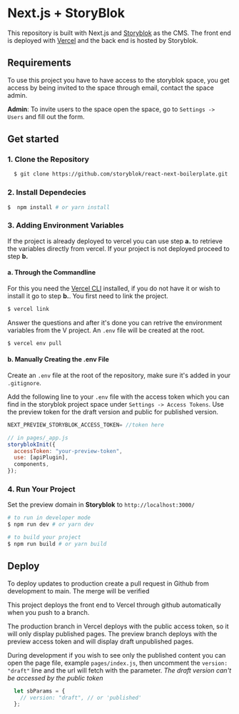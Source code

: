 # Next.js + StoryBlok

This repository is built with Next.js and [Storyblok](https://www.storyblok.com) as the CMS. The front end is deployed with [Vercel](https://vercel.com) and the back end is hosted by Storyblok.

## Requirements
To use this project you have to have access to the storyblok space, you get access by being invited to the space through email, contact the space admin. 

**Admin**: To invite users to the space open the space, go to `Settings -> Users` and fill out the form.

## Get started

### 1. Clone the Repository

```sh
  $ git clone https://github.com/storyblok/react-next-boilerplate.git
```

### 2. Install Dependecies 
```sh
$  npm install # or yarn install
```

### 3. Adding Environment Variables
If the project is already deployed to vercel you can use step **a.** to retrieve the variables directly from vercel. If your project is not deployed proceed to step **b.**
#### **a. Through the Commandline**
For this you need the [Vercel CLI](https://vercel.com/docs/cli) installed, if you do not have it or wish to install it go to step **b.**. You first need to link the project.
```sh
$ vercel link
``` 
Answer the questions and after it's done you can retrive the environment variables from the V project. An `.env` file will be created at the root. 
```sh
$ vercel env pull
```

#### **b. Manually Creating the .env File**
Create an `.env` file at the root of the repository, make sure it's added in your `.gitignore`.

Add the following line to your `.env` file with the access token which you can find in the storyblok project space under `Settings -> Access Tokens`.
Use the preview token for the draft version and public for published version.

```js
NEXT_PREVIEW_STORYBLOK_ACCESS_TOKEN= //token here
```

```js
// in pages/_app.js
storyblokInit({
  accessToken: "your-preview-token",
  use: [apiPlugin],
  components,
});
```

### 4. Run Your Project
Set the preview domain in <strong>Storyblok</strong> to `http://localhost:3000/`

```sh
# to run in developer mode
$ npm run dev # or yarn dev
```

```sh
# to build your project
$ npm run build # or yarn build
```


## Deploy
To deploy updates to production create a pull request in Github from development to main. The merge will be verified 

This project deploys the front end to Vercel through github automatically when you push to a branch.

The production branch in Vercel deploys with the public access token, so it will only display published pages. The preview branch deploys with the preview access token and will display draft unpublished pages.

During development if you wish to see only the published content you can open the page file, example `pages/index.js`, then uncomment the `version: "draft"` line and the url will fetch with the parameter. *The draft version can't be accessed by the public token*

```js
  let sbParams = {
    // version: "draft", // or 'published'
  };
```